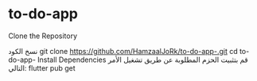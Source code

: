 # to-do-app


Clone the Repository

نسخ الكود
git clone https://github.com/HamzaalJoRk/to-do-app-.git
cd to-do-app-
Install Dependencies
قم بتثبيت الحزم المطلوبة عن طريق تشغيل الأمر التالي:
flutter pub get
